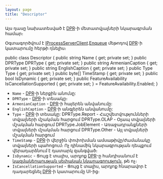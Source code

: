 ```yaml
---
layout: page
title: "Descriptor" 
---
```

    
Այս դասը նախատեսված է [DPR](../definitions/dpr.md)-ի մետատվյալների նկարագրման համար։

Օգտագործվում է [IProcessServerClient](../services/IProcessServerClient.md).[Enqueue](../services/IProcessServerClient/Enqueue.md) մեթոդով [DPR](../definitions/dpr.md)-ի կատարումը հերթի դնելիս։
    
public class Descriptor
{
    public string Name { get; private set; }
    public DPRType DPRType { get; private set; }
    public string ArmenianCaption { get; private set; }
    public string EnglishCaption { get; private set; }
    public Type Type { get; private set; }
    public byte[] TimeStamp { get; private set; }
    public bool IsDynamic { get; private set; }
    public FeatureAvailability IsCancellationSupported { get; private set; } = FeatureAvailability.Enabled;
}

* `Name` - [DPR](../definitions/dpr.md)-ի ներքին անունը:
* `DPRType` - [DPR](../definitions/dpr.md)-ի տեսակը։
* `ArmenianCaption` - [DPR](../definitions/dpr.md)-ի հայերեն անվանումը:
* `EnglishCaption` - [DPR](../definitions/dpr.md)-ի անգլերեն անվանումը:
* `Type` - [DPR](../definitions/dpr.md)-ի տեսակը:
           DPRType.Report - Հաշվետվությունների տվյալների մշակման հարցում
           DPRType.OLAP - Օլապ տվյալների մշակման հարցում
           DPRType.JobElement - Առաջադրանքների տվյալների մշակման հարցում
           DPRType.Other - Այլ տվյալների մշակման հարցում
* `TimeStamp` - [DPR](../definitions/dpr.md)-ի վերջին փոփոխման ամսաթիվը/ժամանակը տվյալների պահոցում։ Ոչ դինամիկ նկարագրության դեպքում վերադարձնում է դատարկ զանգված։
* `IsDynamic` - Ցույց է տալիս, արդյոք [DPR](../definitions/dpr.md)-ը հանդիսանում է [կազմակերպության սեփական նկարագրություն](../../extensions/definitions/dpr_new_guide.md), թե ոչ։ 
* `IsCancellationSupported` - Ցույց է տալիս, արդյոք հնարավոր է դադարեցնել [DPR](../definitions/dpr.md)-ի կատարումը UI-ից։